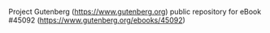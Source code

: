 Project Gutenberg (https://www.gutenberg.org) public repository for eBook #45092 (https://www.gutenberg.org/ebooks/45092)
